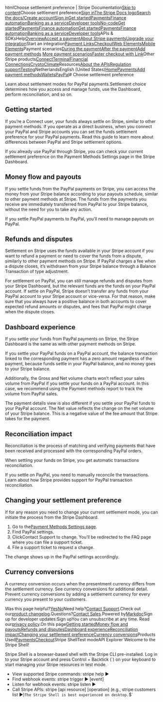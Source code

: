 htmlChoose settlement preference | Stripe Documentation[Skip to content](#main-content)Choose settlement preference[Sign in](https://dashboard.stripe.com/login?redirect=https%3A%2F%2Fdocs.stripe.com%2Fpayments%2Fpaypal%2Fchoose-settlement-preference)[The Stripe Docs logo](/)[Search the docs/](#)[Create account](https://dashboard.stripe.com/register)[Sign in](https://dashboard.stripe.com/login?redirect=https%3A%2F%2Fdocs.stripe.com%2Fpayments%2Fpaypal%2Fchoose-settlement-preference)[Get started](/get-started)[Payments](/payments)[Finance automation](/finance-automation)[Banking as a service](/financial-services)[Developer tools](/development)[No-code](/no-code)[Get started](/get-started)[Payments](/payments)[Finance automation](/finance-automation)[](#)[Get started](/get-started)[Payments](/payments)[Finance automation](/finance-automation)[Banking as a service](/financial-services)[Developer tools](/development)[](#)APIs & SDKsHelp[Overview](/docs/payments)[Accept a payment](#)[About Stripe payments](#)[Upgrade your integration](/docs/payments/upgrades)Start an integration[Payment Links](#)[Checkout](#)[Web Elements](#)[Mobile Elements](#)Payment scenarios[During the payment](#)[After the payment](#)[Add payment methods](#)
[More payment scenarios](#)[Faster checkout with Link](#)Other Stripe products[Connect](#)[Terminal](#)[Financial Connections](#)[Crypto](#)[Climate](#)Resources[About the APIs](#)[Regulation support](#)[Testing](/docs/testing)NetherlandsEnglish (United States)[](#)[](#)[Home](/docs)[Payments](/docs/payments)[Add payment methods](/docs/payments/payment-methods/overview)[Wallets](/docs/payments/wallets)[PayPal](/docs/payments/paypal)# Choose settlement preference

Learn about settlement modes for PayPal payments.Settlement choice determines how you access and manage funds, use the Dashboard, perform reconciliation, and so on.

## Getting started

If you’re a Connect user, your funds always settle on Stripe, similar to other payment methods. If you operate as a direct business, when you connect your PayPal and Stripe accounts you can set the funds settlement preference for your PayPal payments. Read this guide to learn more about differences between PayPal and Stripe settlement options.

If you already use PayPal through Stripe, you can check your current settlement preference on the Payment Methods Settings page in the Stripe Dashboard.

## Money flow and payouts

If you settle funds from the PayPal payments on Stripe, you can access the money from your Stripe balance according to your payouts schedule, similar to other payment methods at Stripe. The funds from the payments you receive are immediately transferred from PayPal to your Stripe balance, without the need for you to take any action.

If you settle PayPal payments to PayPal, you’ll need to manage payouts on PayPal.

## Refunds and disputes

Settlement on Stripe uses the funds available in your Stripe account if you want to refund a payment or need to cover the funds from a dispute, similarly to other payment methods on Stripe. If PayPal charges a fee when a dispute closes, it’s withdrawn from your Stripe balance through a Balance Transaction of type adjustment.

For settlement on PayPal, you can still manage refunds and disputes from your Stripe Dashboard, but the relevant funds are the funds on your PayPal account. If settle on PayPal, Stripe doesn’t transfer any funds from your PayPal account to your Stripe account or vice-versa. For that reason, make sure that you always have a positive balance in both accounts to cover expected refund amounts or disputes, and fees that PayPal might charge when the dispute closes.

## Dashboard experience

If you settle your funds from PayPal payments on Stripe, the Stripe Dashboard is the same as with other payment methods on Stripe.

If you settle your PayPal funds on a PayPal account, the balance transaction linked to the corresponding payment has a zero amount regardless of the payment, because funds settle in your PayPal balance, and no money goes to your Stripe balance.

Additionally, the Gross and Net volume charts won’t reflect your sales volume from PayPal if you settle your funds on a PayPal account. In this case, we recommend using the Payment methods report to track the volume from PayPal sales.

The payment details view is also different if you settle your PayPal funds to your PayPal account. The Net value reflects the change on the net volume of your Stripe balance. This is a negative value of the fee amount that Stripe takes for the payment.

## Reconciliation impact

Reconciliation is the process of matching and verifying payments that have been received and processed with the corresponding PayPal orders.

When settling your funds on Stripe, you get automatic transactions reconciliation.

If you settle on PayPal, you need to manually reconcile the transactions. Learn about how Stripe provides support for PayPal transaction reconciliation.

## Changing your settlement preference

If for any reason you need to change your current settlement mode, you can initiate the process from the Stripe Dashboard.

1. Go to the[Payment Methods Settings page](https://dashboard.stripe.com/settings/payment_methods).
2. Find PayPal settings.
3. ClickContact Support to change. You’ll be redirected to the FAQ page where you can file a support ticket.
4. File a support ticket to request a change.

The change shows up in the PayPal settings accordingly.

## Currency conversions

A currency conversion occurs when the presentment currency differs from the settlement currency. See currency conversions for additional detail. Prevent currency conversions by adding a settlement currency for every currency you present to your customers.

Was this page helpful?[Yes](#)[No](#)Need help?[Contact Support](https://support.stripe.com/).Check out our[product changelog](https://stripe.com/blog/changelog).Questions?[Contact Sales](https://stripe.com/contact/sales).Powered by[Markdoc](https://markdoc.dev)Sign up for developer updates:Sign upYou can unsubscribe at any time. Read our[privacy policy](https://stripe.com/privacy).On this page[Getting started](#getting-started)[Money flow and payouts](#money-flow-and-payouts)[Refunds and disputes](#refunds-and-disputes)[Dashboard experience](#dashboard-experience)[Reconciliation impact](#reconciliation-impact)[Changing your settlement preference](#chaning-your-settlement-preference)[Currency conversions](#currency-conversions)Products Used[Payments](/payments)[Checkout](/payments/checkout)Stripe ShellTest modeAPI Explorer[](https://stripe.com/docs/stripe-cli#install)`Welcome to the Stripe Shell!

Stripe Shell is a browser-based shell with the Stripe CLI pre-installed. Log in to your
Stripe account and press Control + Backtick (`) on your keyboard to start managing your Stripe
resources in test mode.

- View supported Stripe commands: stripe help ▶️
- Find webhook events: stripe trigger ▶️ [event]
- Listen for webhook events: stripe listen ▶
- Call Stripe APIs: stripe [api resource] [operation] (e.g., stripe customers list ▶️)`The Stripe Shell is best experienced on desktop.`$`